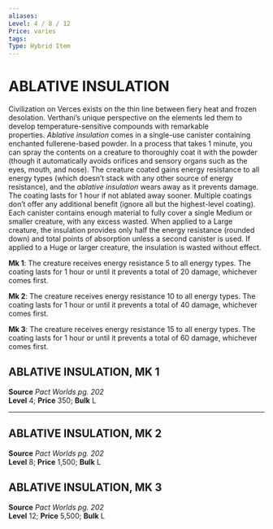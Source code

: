 ```yaml
---
aliases: 
Level: 4 / 8 / 12
Price: varies 
tags: 
Type: Hybrid Item
---
```

# ABLATIVE INSULATION
Civilization on Verces exists on the thin line between fiery heat and frozen desolation. Verthani’s unique perspective on the elements led them to develop temperature-sensitive compounds with remarkable properties. _Ablative insulation_ comes in a single-use canister containing enchanted fullerene-based powder. In a process that takes 1 minute, you can spray the contents on a creature to thoroughly coat it with the powder (though it automatically avoids orifices and sensory organs such as the eyes, mouth, and nose). The creature coated gains energy resistance to all energy types (which doesn’t stack with any other source of energy resistance), and the _ablative insulation_ wears away as it prevents damage. The coating lasts for 1 hour if not ablated away sooner. Multiple coatings don’t offer any additional benefit (ignore all but the highest-level coating). Each canister contains enough material to fully cover a single Medium or smaller creature, with any excess wasted. When applied to a Large creature, the insulation provides only half the energy resistance (rounded down) and total points of absorption unless a second canister is used. If applied to a Huge or larger creature, the insulation is wasted without effect.  
  
**Mk 1**: The creature receives energy resistance 5 to all energy types. The coating lasts for 1 hour or until it prevents a total of 20 damage, whichever comes first.  
  
**Mk 2**: The creature receives energy resistance 10 to all energy types. The coating lasts for 1 hour or until it prevents a total of 40 damage, whichever comes first.  
  
**Mk 3**: The creature receives energy resistance 15 to all energy types. The coating lasts for 1 hour or until it prevents a total of 60 damage, whichever comes first.  

## ABLATIVE INSULATION, MK 1

**Source** _Pact Worlds pg. 202_  
**Level** 4; **Price** 350; **Bulk** L

---

## ABLATIVE INSULATION, MK 2

**Source** _Pact Worlds pg. 202_  
**Level** 8; **Price** 1,500; **Bulk** L

## ABLATIVE INSULATION, MK 3

**Source** _Pact Worlds pg. 202_  
**Level** 12; **Price** 5,500; **Bulk** L